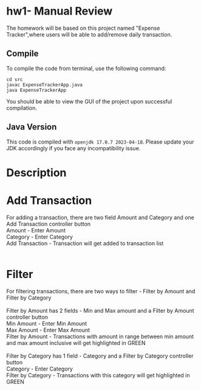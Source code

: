 # hw1- Manual Review

The homework will be based on this project named "Expense Tracker",where users will be able to add/remove daily transaction. 

## Compile

To compile the code from terminal, use the following command:
```
cd src
javac ExpenseTrackerApp.java
java ExpenseTrackerApp
```

You should be able to view the GUI of the project upon successful compilation. 

## Java Version
This code is compiled with ```openjdk 17.0.7 2023-04-18```. Please update your JDK accordingly if you face any incompatibility issue.

# Description

# Add Transaction
For adding a transaction, there are two field Amount and Category and one Add Transaction controller button <br />
Amount - Enter Amount <br />
Category - Enter Category <br />
Add Transaction - Transaction will get added to transaction list <br />
<br />

# Filter
For filtering transactions, there are two ways to filter - Filter by Amount and Filter by Category <br />
<br />
Filter by Amount has 2 fields - Min and Max amount and a Filter by Amount controller button <br />
Min Amount - Enter Min Amount <br />
Max Amount - Enter Max Amount <br />
Filter by Amount - Transactions with amount in range between min amount and max amount inclusive will get highlighted in GREEN <br />
<br />
Filter by Category has 1 field - Category and a Filter by Category controller button<br />
Category - Enter Category <br />
Filter by Category - Transactions with this category will get highlighted in GREEN <br />